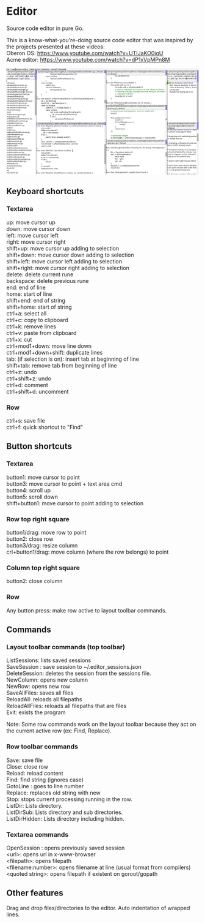 # Editor
Source code editor in pure Go.

This is a know-what-you're-doing source code editor that was inspired by the projects presented at these videos: <br>
Oberon OS: https://www.youtube.com/watch?v=UTIJaKO0iqU <br>
Acme editor: https://www.youtube.com/watch?v=dP1xVpMPn8M <br>

![screenshot](./screenshot.png)

## Keyboard shortcuts
### Textarea
up: move cursor up<br>
down: move cursor down<br>
left: move cursor left<br>
right: move cursor right<br>
shift+up: move cursor up adding to selection<br>
shift+down: move cursor down adding to selection<br>
shift+left: move cursor left adding to selection<br>
shift+right: move cursor right adding to selection<br>
delete: delete current rune<br>
backspace: delete previous rune<br>
end: end of line<br>
home: start of line<br>
shift+end: end of string<br>
shift+home: start of string<br>
ctrl+a: select all<br>
ctrl+c: copy to clipboard<br>
ctrl+k: remove lines<br>
ctrl+v: paste from clipboard<br>
ctrl+x: cut<br>
ctrl+mod1+down: move line down<br>
ctrl+mod1+down+shift: duplicate lines<br>
tab: (if selection is on): insert tab at beginning of line<br>
shift+tab: remove tab from beginning of line<br>
ctrl+z: undo<br>
ctrl+shift+z: undo<br>
ctrl+d: comment<br>
ctrl+shift+d: uncomment<br>

### Row
ctrl+s: save file<br>
ctrl+f: quick shortcut to "Find"<br>

## Button shortcuts
### Textarea
button1: move cursor to point<br>
button3: move cursor to point + text area cmd<br>
button4: scroll up<br>
button5: scroll down<br>
shift+button1: move cursor to point adding to selection<br>

### Row top right square
button1/drag: move row to point<br>
button2: close row<br>
button3/drag: resize column<br>
crl+button1/drag: move column (where the row belongs) to point<br>

### Column top right square
button2: close column<br>

### Row
Any button press: make row active to layout toolbar commands.<br>

## Commands
### Layout toolbar commands (top toolbar)
ListSessions: lists saved sessions<br>
SaveSession <name>: save session to ~/.editor_sessions.json<br>
DeleteSession: deletes the session from the sessions file.<br>
NewColumn: opens new column<br>
NewRow: opens new row<br>
SaveAllFiles: saves all files<br>
ReloadAll: reloads all filepaths<br>
ReloadAllFiles: reloads all filepaths that are files<br>
Exit: exists the program<br>

Note: Some row commands work on the layout toolbar because they act on the current active row (ex: Find, Replace).

### Row toolbar commands
Save: save file<br>
Close: close row<br>
Reload: reload content<br>
Find: find string (ignores case)<br>
GotoLine <num>: goes to line number<br>
Replace<old><new>: replaces old string with new<br>
Stop: stops current processing running in the row.<br>
ListDir: Lists directory.<br>
ListDirSub: Lists directory and sub directories.<br>
ListDirHidden: Lists directory including hidden.<br>

### Textarea commands
OpenSession <name>: opens previously saved session<br>
\<url\>: opens url in x-www-browser<br>
\<filepath\>: opens filepath<br>
\<filename:number\>: opens filename at line (usual format from compilers)<br>
\<quoted string\>: opens filepath if existent on goroot/gopath<br>

## Other features
Drag and drop files/directories to the editor.
Auto indentation of wrapped lines.
